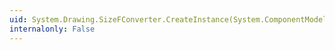 ```yaml
---
uid: System.Drawing.SizeFConverter.CreateInstance(System.ComponentModel.ITypeDescriptorContext,System.Collections.IDictionary)
internalonly: False
---
```

